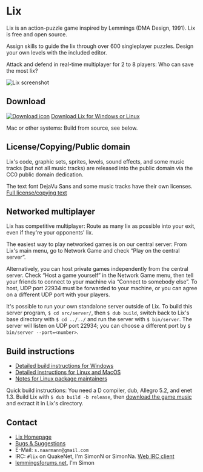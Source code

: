Lix
===

Lix is an action-puzzle game inspired by Lemmings (DMA Design, 1991). Lix is free and open source.

Assign skills to guide the lix through over 600 singleplayer puzzles. Design your own levels with the included editor.

Attack and defend in real-time multiplayer for 2 to 8 players: Who can save the most lix?

![Lix screenshot](http://lixgame.com/img/lix-d-screenshot.png)

Download
--------

[![Download icon](http://lixgame.com/img/download-icon.png)](https://github.com/SimonN/LixD/releases)
[Download Lix for Windows or Linux](https://github.com/SimonN/LixD/releases)

Mac or other systems: Build from source, see below.

License/Copying/Public domain
-----------------------------

Lix's code, graphic sets, sprites, levels, sound effects, and some music
tracks (but not all music tracks) are released into the public domain
via the CC0 public domain dedication.

The text font DejaVu Sans and some music tracks have their own licenses.
[Full license/copying text](https://raw.githubusercontent.com/SimonN/LixD/master/doc/copying.txt)

Networked multiplayer
---------------------

Lix has competitive multiplayer: Route as many lix as possible into your exit,
even if they're your opponents' lix.

The easiest way to play networked games is on our central server: From
Lix's main menu, go to Network Game and check “Play on the central server”.

Alternatively, you can host private games independently from the central
server. Check “Host a game yourself” in the Network Game menu, then tell
your friends to connect to your machine via “Connect to somebody else”.
To host, UDP port 22934 must be forwarded to your machine, or you can agree
on a different UDP port with your players.

It's possible to run your own standalone server outside of Lix.
To build this server program, `$ cd src/server/`, then `$ dub build`,
switch back to Lix's base directory with `$ cd ../../` and run the server
with `$ bin/server`. The server will listen on UDP port 22934; you can choose
a different port by `$ bin/server --port=<number>`.

Build instructions
------------------

* [Detailed build instructions for Windows](
https://raw.githubusercontent.com/SimonN/LixD/master/doc/build/win64.txt)
* [Detailed instructions for Linux and MacOS](
https://github.com/SimonN/LixD/blob/master/doc/build/linux.md)
* [Notes for Linux package maintainers](
https://raw.githubusercontent.com/SimonN/LixD/master/doc/build/package.txt)

Quick build instructions: You need a D compiler, dub, Allegro 5.2, and enet 1.3. Build Lix with `$ dub build -b release`, then [download the game music](http://www.lixgame.com/dow/lix-music.zip) and extract it in Lix's directory.

Contact
-------

* [Lix Homepage](http://www.lixgame.com)
* [Bugs & Suggestions](https://github.com/SimonN/LixD/issues)
* E-Mail: `s.naarmann@gmail.com`
* IRC: `#lix` on QuakeNet, I'm SimonN or SimonNa.
    [Web IRC client](http://webchat.quakenet.org/?channels=lix)
* [lemmingsforums.net](https://www.lemmingsforums.net/index.php?board=8.0),
    I'm Simon
